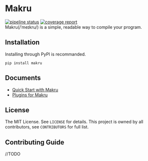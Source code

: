 # Makru
[![pipeline status](https://gitlab.com/jinwa/makru/badges/master/pipeline.svg)](https://gitlab.com/jinwa/makru/-/commits/master)
[![coverage report](https://gitlab.com/jinwa/makru/badges/master/coverage.svg)](https://gitlab.com/jinwa/makru/-/commits/master)  
Makru(/ˈmeɪkru/) is a simple, readable way to compile your program.

## Installation
Installing through PyPI is recommanded.
````
pip install makru
````

## Documents
- [Quick Start with Makru](docs/quick_start.md)
- [Plugins for Makru](docs/plugins.md)

## License
The MIT License. See `LICENSE` for details.
This project is owned by all contributors, see `CONTRIBUTORS` for full list.

## Contributing Guide
//TODO
